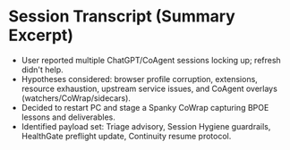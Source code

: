# Session Transcript (Summary Excerpt)
- User reported multiple ChatGPT/CoAgent sessions locking up; refresh didn't help.
- Hypotheses considered: browser profile corruption, extensions, resource exhaustion, upstream service issues, and CoAgent overlays (watchers/CoWrap/sidecars).
- Decided to restart PC and stage a Spanky CoWrap capturing BPOE lessons and deliverables.
- Identified payload set: Triage advisory, Session Hygiene guardrails, HealthGate preflight update, Continuity resume protocol.

